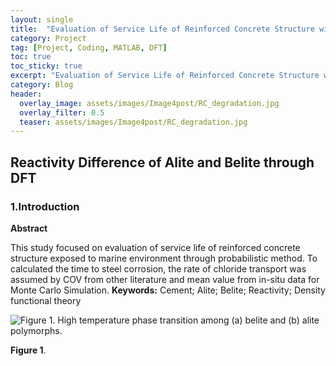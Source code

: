 ```yaml
---
layout: single
title:  "Evaluation of Service Life of Reinforced Concrete Structure with MCS" 
category: Project
tag: [Project, Coding, MATLAB, DFT]
toc: true
toc_sticky: true
excerpt: "Evaluation of Service Life of Reinforced Concrete Structure with MCS"
category: Blog
header:
  overlay_image: assets/images/Image4post/RC_degradation.jpg
  overlay_filter: 0.5 
  teaser: assets/images/Image4post/RC_degradation.jpg
---
```


## Reactivity Difference of Alite and Belite through DFT

### 1.Introduction

**Abstract**

This study focused on evaluation of service life of reinforced concrete structure exposed to marine environment through probabilistic method. To calculated the time to steel corrosion, the rate of chloride transport was assumed by COV from other literature and mean value from in-situ data for Monte Carlo Simulation.
**Keywords:** Cement; Alite; Belite; Reactivity; Density functional theory

![**Figure 1**. High temperature phase transition among (a) belite and (b) alite polymorphs.]()

**Figure 1**. 